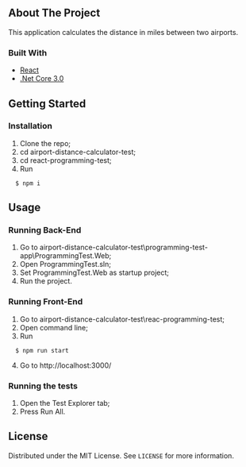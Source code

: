 ## About The Project

This application calculates the distance in miles between two airports.

### Built With
* [React](https://reactjs.org/)
* [.Net Core 3.0](https://dotnet.microsoft.com/download)

## Getting Started

### Installation

1. Clone the repo;
2. cd airport-distance-calculator-test;
3. cd react-programming-test;
4. Run
```
  $ npm i
```

## Usage

### Running Back-End
1. Go to airport-distance-calculator-test\programming-test-app\ProgrammingTest.Web;
2. Open ProgrammingTest.sln;
3. Set ProgrammingTest.Web as startup project;
4. Run the project.

### Running Front-End
1. Go to airport-distance-calculator-test\reac-programming-test;
2. Open command line;
3. Run
```
  $ npm run start
```
4. Go to http://localhost:3000/

### Running the tests
1. Open the Test Explorer tab;
2. Press Run All.


## License
Distributed under the MIT License. See `LICENSE` for more information.
